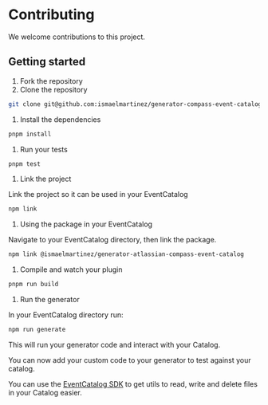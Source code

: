 # Contributing

We welcome contributions to this project.

## Getting started

1. Fork the repository
1. Clone the repository

```sh
git clone git@github.com:ismaelmartinez/generator-compass-event-catalog.git
```

1. Install the dependencies

```sh
pnpm install
```

1. Run your tests

```sh
pnpm test
```

1. Link the project

Link the project so it can be used in your EventCatalog

```sh
npm link
```

1. Using the package in your EventCatalog

Navigate to your EventCatalog directory, then link the package.

```sh
npm link @ismaelmartinez/generator-atlassian-compass-event-catalog
```

1. Compile and watch your plugin

```sh
pnpm run build
```

1. Run the generator

In your EventCatalog directory run:

```sh
npm run generate
```

This will run your generator code and interact with your Catalog.

You can now add your custom code to your generator to test against your catalog.

You can use the [EventCatalog SDK](https://www.eventcatalog.dev/docs/sdk) to get utils to read, write and delete files in your Catalog easier.
